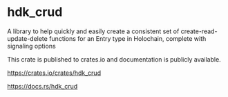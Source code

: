 # hdk_crud
A library to help quickly and easily create a consistent set of create-read-update-delete functions for an Entry type in Holochain, complete with signaling options

This crate is published to crates.io and documentation is publicly available.

https://crates.io/crates/hdk_crud

https://docs.rs/hdk_crud
